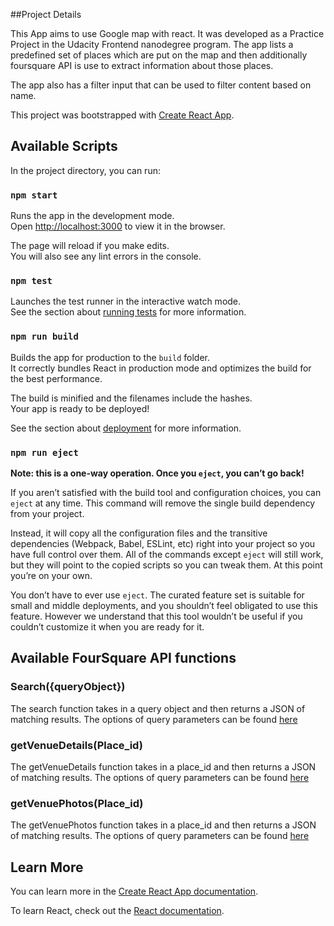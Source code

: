 ##Project Details

This App aims to use Google map with react. It was developed as a Practice Project in the Udacity Frontend nanodegree program. The app lists a predefined set of places which are put on the map and then additionally foursquare API is use to extract information about those places.

The app also has a filter input that can be used to filter content based on name.

This project was bootstrapped with [Create React App](https://github.com/facebook/create-react-app).

## Available Scripts

In the project directory, you can run:

### `npm start`

Runs the app in the development mode.<br>
Open [http://localhost:3000](http://localhost:3000) to view it in the browser.

The page will reload if you make edits.<br>
You will also see any lint errors in the console.

### `npm test`

Launches the test runner in the interactive watch mode.<br>
See the section about [running tests](https://facebook.github.io/create-react-app/docs/running-tests) for more information.

### `npm run build`

Builds the app for production to the `build` folder.<br>
It correctly bundles React in production mode and optimizes the build for the best performance.

The build is minified and the filenames include the hashes.<br>
Your app is ready to be deployed!

See the section about [deployment](https://facebook.github.io/create-react-app/docs/deployment) for more information.

### `npm run eject`

**Note: this is a one-way operation. Once you `eject`, you can’t go back!**

If you aren’t satisfied with the build tool and configuration choices, you can `eject` at any time. This command will remove the single build dependency from your project.

Instead, it will copy all the configuration files and the transitive dependencies (Webpack, Babel, ESLint, etc) right into your project so you have full control over them. All of the commands except `eject` will still work, but they will point to the copied scripts so you can tweak them. At this point you’re on your own.

You don’t have to ever use `eject`. The curated feature set is suitable for small and middle deployments, and you shouldn’t feel obligated to use this feature. However we understand that this tool wouldn’t be useful if you couldn’t customize it when you are ready for it.

## Available FourSquare API functions

### Search({queryObject})

The search function takes in a query object and then returns a JSON of matching results. The options of query parameters can be found [here](https://developer.foursquare.com/docs/api/venues/search)

### getVenueDetails(Place_id)

The getVenueDetails function takes in a place_id and then returns a JSON of matching results. The options of query parameters can be found [here](https://developer.foursquare.com/docs/api/venues/details)

### getVenuePhotos(Place_id)

The getVenuePhotos function takes in a place_id and then returns a JSON of matching results. The options of query parameters can be found [here](https://developer.foursquare.com/docs/api/photos/details)

## Learn More

You can learn more in the [Create React App documentation](https://facebook.github.io/create-react-app/docs/getting-started).

To learn React, check out the [React documentation](https://reactjs.org/).
